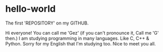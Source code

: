 # hello-world
The first 'REPOSITORY' on my GITHUB.

Hi everyone!
You can call me 'Gez' (if you can't pronounce it, Call me 'G' then.)
I am studying programming in many languages.
Like C, C++ & Python.
Sorry for my English that I'm studying too.
Nice to meet you all.
